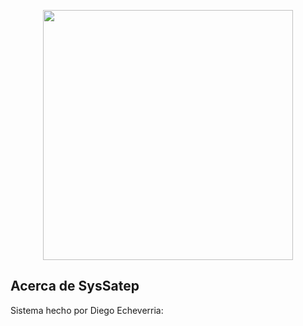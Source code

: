 <p align="center">
    <img src="https://ww3.achs.cl/portal/centro-de-noticias/PublishingImages/galerias/achs-3039/codelco.png" width="400">
</p>


## Acerca de SysSatep

Sistema hecho por Diego Echeverria:

